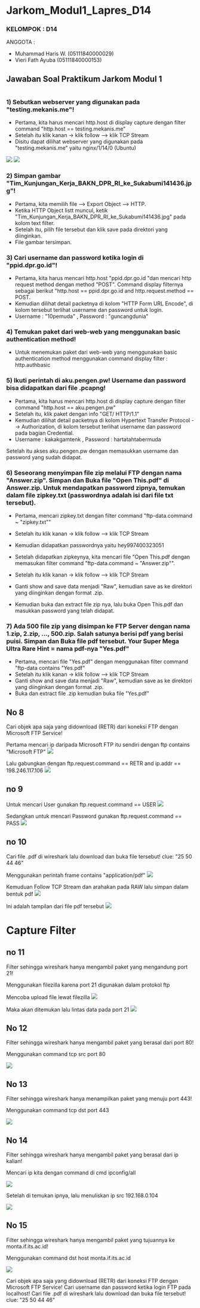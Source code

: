 # Jarkom_Modul1_Lapres_D14

### KELOMPOK        : D14
ANGGOTA         :

* Muhammad Haris W.     (05111840000029)
* Vieri Fath Ayuba      (05111840000153)

## Jawaban Soal Praktikum Jarkom Modul 1
#


### 1) Sebutkan webserver yang digunakan pada "testing.mekanis.me"!

* Pertama, kita harus mencari http.host di display capture dengan filter command "http.host == testing.mekanis.me"
* Setelah itu klik kanan -> klik follow --> klik TCP Stream 
* Disitu dapat dilihat webserver yang digunakan pada "testing.mekanis.me" yaitu nginx/1/14/0 (Ubuntu)

<img src="https://github.com/hrswcksono/Jarkom_Modul1_Lapres_D14/blob/main/gambar/no1a.JPG" >
<img src="https://github.com/hrswcksono/Jarkom_Modul1_Lapres_D14/blob/main/gambar/no1b.JPG" >

### 2) Simpan gambar "Tim_Kunjungan_Kerja_BAKN_DPR_RI_ke_Sukabumi141436.jpg"!

* Pertama, kita memilih file --> Export Object --> HTTP.
* Ketika HTTP Object listt muncul, ketik "Tim_Kunjungan_Kerja_BAKN_DPR_RI_ke_Sukabumi141436.jpg" pada kolom text filter.
* Setelah itu, pilih file tersebut dan klik save pada direktori yang diinginkan.
* File gambar tersimpan.

### 3) Cari username dan password ketika login di "ppid.dpr.go.id"!

* Pertama, kita harus mencari http.host "ppid.dpr.go.id "dan mencari http request method dengan method "POST". Command display filternya sebagai berikut "http.host == ppid.dpr.go.id and http.request.method == POST.
* Kemudian dilihat detail packetnya di kolom "HTTP Form URL Encode", di kolom tersebut terlihat username dan password untuk login.
* Username : "10pemuda" , Password : "guncangdunia"

### 4) Temukan paket dari web-web yang menggunakan basic authentication method!

* Untuk menemukan paket dari web-web yang menggunakan basic authentication method menggunakan command display filter : http.authbasic

### 5) Ikuti perintah di aku.pengen.pw! Username dan password bisa didapatkan dari file .pcapng!

* Pertama, kita harus mencari http.host di display capture dengan filter command "http.host == aku.pengen.pw"
* Setelah itu, klik paket dengan info "GET/ HTTP/1.1" 
* Kemudian dilihat detail packetnya di kolom Hypertext Transfer Protocol --> Authorization, di kolom tersebut terlihat username dan password pada bagian Credential.
* Username : kakakgamtenk , Password : hartatahtabermuda


Setelah itu akses aku.pengen.pw dengan memasukkan username dan password yang sudah didapat.


### 6) Seseorang menyimpan file zip melalui FTP dengan nama "Answer.zip". Simpan dan Buka file "Open This.pdf" di Answer.zip. Untuk mendapatkan password zipnya, temukan dalam file zipkey.txt (passwordnya adalah isi dari file txt tersebut).

* Pertama, mencari zipkey.txt dengan filter command "ftp-data.command ~ "zipkey.txt"" 
* Setelah itu klik kanan -> klik follow --> klik TCP Stream 
* Kemudian didapatkan passwordnya yaitu hey997400323051


* Setelah didapatkan zipkeynya, kita mencari file "Open This.pdf dengan memasukan filter command "ftp-data.command ~ "Answer.zip"".
* Setelah itu klik kanan -> klik follow --> klik TCP Stream 
* Ganti show and save data menjadi "Raw", kemudian save as ke direktori yang diinginkan dengan format .zip.
* Kemudian buka dan extract file zip nya, lalu buka Open This.pdf dan masukkan password yang telah didapat.


### 7) Ada 500 file zip yang disimpan ke FTP Server dengan nama 1.zip, 2.zip, ..., 500.zip. Salah satunya berisi pdf yang berisi puisi. Simpan dan Buka file pdf tersebut. Your Super Mega Ultra Rare Hint = nama pdf-nya "Yes.pdf"

* Pertama, mencari file "Yes.pdf" dengan menggunakan filter command "ftp-data contains "Yes.pdf" 
* Setelah itu klik kanan -> klik follow --> klik TCP Stream 
* Ganti show and save data menjadi "Raw", kemudian save as ke direktori yang diinginkan dengan format .zip.
* Buka dan extract file .zip kemudian buka file "Yes.pdf"









## No 8

Cari objek apa saja yang didownload (RETR) dari koneksi FTP dengan Microsoft FTP Service!

Pertama mencari ip daripada Microsoft FTP itu sendiri dengan ftp contains "Microsoft FTP"
<img src="https://github.com/hrswcksono/Jarkom_Modul1_Lapres_D14/blob/main/gambar/no8a.png" >

Lalu gabungkan dengan ftp.request.command == RETR and ip.addr == 198.246.117.106
<img src="https://github.com/hrswcksono/Jarkom_Modul1_Lapres_D14/blob/main/gambar/no8b.png" >

## no 9

Untuk mencari User gunakan ftp.request.command == USER
<img src="https://github.com/hrswcksono/Jarkom_Modul1_Lapres_D14/blob/main/gambar/no9a.png" >

Sedangkan untuk mencari Password gunakan ftp.request.command == PASS
<img src="https://github.com/hrswcksono/Jarkom_Modul1_Lapres_D14/blob/main/gambar/no9b.png" >

## no 10

Cari file .pdf di wireshark lalu download dan buka file tersebut!
clue: "25 50 44 46"

Menggunakan perintah frame contains "application/pdf"
<img src="https://github.com/hrswcksono/Jarkom_Modul1_Lapres_D14/blob/main/gambar/no10a.png" >

Kemuduan Follow TCP Stream dan arahakan pada RAW lalu simpan dalam bentuk pdf
<img src="https://github.com/hrswcksono/Jarkom_Modul1_Lapres_D14/blob/main/gambar/no10b.png" >

Ini adalah tampilan dari file pdf tersebut
<img src="https://github.com/hrswcksono/Jarkom_Modul1_Lapres_D14/blob/main/gambar/no10c.png" >


# Capture Filter

## no 11

Filter sehingga wireshark hanya mengambil paket yang mengandung port 21!

Menggunakan filezilla karena port 21 digunakan dalam protokol ftp

Mencoba upload file lewat filezilla
<img src="https://github.com/hrswcksono/Jarkom_Modul1_Lapres_D14/blob/main/gambar/no11a.png" >

Maka akan ditemukan lalu lintas data pada port 21
<img src="https://github.com/hrswcksono/Jarkom_Modul1_Lapres_D14/blob/main/gambar/no11b.png" >

## No 12

Filter sehingga wireshark hanya mengambil paket yang berasal dari port 80!

Menggunakan command tcp src port 80

<img src="https://github.com/hrswcksono/Jarkom_Modul1_Lapres_D14/blob/main/gambar/no12.png" >

## No 13

Filter sehingga wireshark hanya menampilkan paket yang menuju port 443!

Menggunakan command tcp dst port 443

<img src="https://github.com/hrswcksono/Jarkom_Modul1_Lapres_D14/blob/main/gambar/no13.png" >

## No 14

Filter sehingga wireshark hanya mengambil paket yang berasal dari ip kalian!

Mencari ip kita dengan command di cmd ipconfig/all

<img src="https://github.com/hrswcksono/Jarkom_Modul1_Lapres_D14/blob/main/gambar/no14a.png" >

Setelah di temukan ipnya, lalu menuliskan ip src 192.168.0.104

<img src="https://github.com/hrswcksono/Jarkom_Modul1_Lapres_D14/blob/main/gambar/no14b.png" >

## No 15

Filter sehingga wireshark hanya mengambil paket yang tujuannya ke monta.if.its.ac.id!

Menggunakan command dst host monta.if.its.ac.id

<img src="https://github.com/hrswcksono/Jarkom_Modul1_Lapres_D14/blob/main/gambar/no15.png" >









Cari objek apa saja yang didownload (RETR) dari koneksi FTP dengan Microsoft FTP Service!
Cari username dan password ketika login FTP pada localhost!
Cari file .pdf di wireshark lalu download dan buka file tersebut!
clue: "25 50 44 46" 
